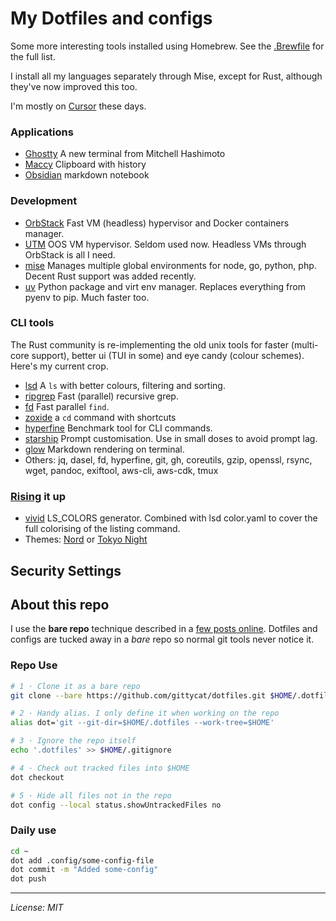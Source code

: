 # My Dotfiles and configs

Some more interesting tools installed using Homebrew. See the [.Brewfile](.Brewfile) for the full list.

I install all my languages separately through Mise, except for Rust, although they've now improved this too.

I'm mostly on [Cursor](https://cursor.com/en) these days.

### Applications
- [Ghostty](https://ghostty.org/) A new terminal from Mitchell Hashimoto
- [Maccy](https://maccy.app/) Clipboard with history
- [Obsidian](https://obsidian.md/) markdown notebook

### Development

- [OrbStack](https://orbstack.dev/) Fast VM (headless) hypervisor and Docker containers manager.
- [UTM](https://mac.getutm.app/) OOS VM hypervisor. Seldom used now. Headless VMs through OrbStack is all I need.
- [mise](https://mise.jdx.dev/) Manages multiple global environments for node, go, python, php. Decent Rust support was added recently.
- [uv](https://docs.astral.sh/uv/) Python package and virt env manager. Replaces everything from pyenv to pip. Much faster too.

### CLI tools
The Rust community is re-implementing the old unix tools for faster (multi-core support), better ui (TUI in some) and eye candy (colour schemes). Here's my current crop.

- [lsd](https://github.com/lsd-rs/lsd) A `ls` with better colours, filtering and sorting.
- [ripgrep](https://github.com/BurntSushi/ripgrep) Fast (parallel) recursive grep.
- [fd](https://github.com/sharkdp/fd) Fast parallel `find`.
- [zoxide](https://github.com/ajeetdsouza/zoxide) a `cd` command with shortcuts
- [hyperfine](https://github.com/sharkdp/hyperfine) Benchmark tool for CLI commands.
- [starship](https://starship.rs/) Prompt customisation. Use in small doses to avoid prompt lag.
- [glow](https://github.com/charmbracelet/glow) Markdown rendering on terminal.
- Others: jq, dasel, fd, hyperfine, git, gh, coreutils, gzip, openssl, rsync, wget, pandoc, exiftool, aws-cli, aws-cdk, tmux

### [Rising](https://excaliburzero.gitbooks.io/an-introduction-to-linux-ricing/content/ricing.html) it up
- [vivid](https://github.com/sharkdp/vivid) LS_COLORS generator. Combined with lsd color.yaml to cover the full colorising of the listing command.
- Themes: [Nord](https://www.nordtheme.com/ports/dircolors) or [Tokyo Night]()


## Security Settings

## About this repo

I use the __bare repo__ technique described in a [few posts online](https://www.ackama.com/articles/the-best-way-to-store-your-dotfiles-a-bare-git-repository-explained/).
Dotfiles and configs are tucked away in a *bare* repo so normal git tools never notice it.

### Repo Use

```zsh
# 1 · Clone it as a bare repo
git clone --bare https://github.com/gittycat/dotfiles.git $HOME/.dotfiles

# 2 · Handy alias. I only define it when working on the repo
alias dot='git --git-dir=$HOME/.dotfiles --work-tree=$HOME'

# 3 · Ignore the repo itself
echo '.dotfiles' >> $HOME/.gitignore

# 4 · Check out tracked files into $HOME
dot checkout

# 5 · Hide all files not in the repo
dot config --local status.showUntrackedFiles no
```

### Daily use

```zsh
cd ~
dot add .config/some-config-file
dot commit -m "Added some-config"
dot push
```

---

*License: MIT*
